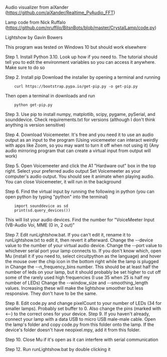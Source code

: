 
Audio visualizer from aiXander (https://github.com/aiXander/Realtime_PyAudio_FFT)

Lamp code from Nick Ruffalo (https://github.com/nruffilo/BitsnBots/blob/master/CrystalLamp/code.py)

Lightshow by Gavin Bowers

This program was tested on Windows 10 but should work elsewhere

Step 1. 
	Install Python 3.10. Look up how if you need to. The tutorial should tell you to edit the environment variables so you can access it anywhere. Make sure to do so

Step 2. 
	Install pip
	Download the installer by opening a terminal and running
		
		curl https://bootstrap.pypa.io/get-pip.py -o get-pip.py

Then open a terminal in downloads and run
	
		python get-pip.py

Step 3. 
	Use pip to install numpy, matplotlib, scipy, pygame, pySerial, and sounddevice. Check requirements.txt for versions (although I don't think anything is version sensitive)

Step 4.
	Download Voicemeeter. It's free and you need it to use an audio output as an input to the program 
	(Using voicemeeter can interact weirdly with apps like Zoom, so you may want to turn it off when not using it)
	(Any audio mirroring program that can create a virtual input from output will work)

Step 5. 
	Open Voicemeeter and click the A1 "Hardware out" box in the top right. Select your preferred audio output 
	Set Voicemeeter as your computer's audio output. You should see it animate when playing audio. You can close Voicemeeter, it will run in the background

Step 6.
	Find the virtual input by running the following in python (you can open python by typing "python" into the terminal)
		
		import sounddevice as sd
		print(sd.query_devices())

This will list your audio devices. Find the number for "VoiceMeeter Input (VB-Audio Voi, MME (0 in, 2 out)"

Step 7. 
	Edit runLightshow.bat. If you can't edit it, rename it to runLightshow.txt to edit it, then revert it afterward.
	Change the --device value to the number of your virtual audio device.
	Change the --port value to whichever serial port your lamp connects to.
	If you don't know which, open Mu (install it if you need to, select circuitpython as the language) and hover the mouse over the chip icon in the bottom right while the lamp is plugged in
	Change the --n_frequency_bins number. This should be at least half the number of leds on your lamp, but it should probably be set higher to cut off some of the rarely used high frequencies (I use 35 when 25 is half my number of LEDs)
	Change the --window_size and --smoothing_length values. Increasing these will make the lightshow smoother but less responsive. They don't have to be the same.
	

Step 8.
	Edit code.py and change pixelCount to your number of LEDs (34 for smaller lamps). Probably set buffer to 0. Also change the pins (marked with <--) to the 	  correct ones for your device.
Step 9. 
	If you haven't already, connect your lamp with a data USB to micro USB male-male cable. Open the lamp's folder and copy code.py from this folder onto the lamp.
	If the device's folder doesn't have neopixel.mpy, add it from this folder.

Step 10.
	Close Mu if it's open as it can interfere with serial communication

Step 12. 
	Run runLightshow.bat by double clicking it
